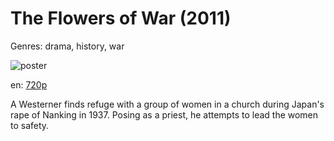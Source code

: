 # The Flowers of War (2011)

Genres: drama, history, war

![poster](http://image.tmdb.org/t/p/w500/s9Lgt28YhHIVllsF3N1FxwNuGre.jpg)

en:
  [720p](magnet:?xt=urn:btih:74FD9EDFB4F0AAFDA6EBB6B84D9716E0D13C3735&tr=udp://glotorrents.pw:6969/announce&tr=udp://tracker.opentrackr.org:1337/announce&tr=udp://torrent.gresille.org:80/announce&tr=udp://tracker.openbittorrent.com:80&tr=udp://tracker.coppersurfer.tk:6969&tr=udp://tracker.leechers-paradise.org:6969&tr=udp://p4p.arenabg.ch:1337&tr=udp://tracker.internetwarriors.net:1337)
  


A Westerner finds refuge with a group of women in a church during Japan's rape of Nanking in 1937. Posing as a priest, he attempts to lead the women to safety.